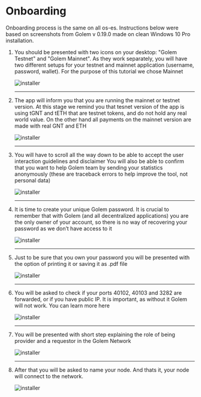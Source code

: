 # Onboarding

Onboarding process is the same on all os-es. Instructions below were based on screenshots from Golem v 0.19.0 made on clean Windows 10 Pro installation.

1. You should be presented with two icons on your desktop: "Golem Testnet" and "Golem Mainnet". As they work separately, you will have two different setups for your testnet and mainnet application (username, password, wallet). For the purpose of this tutorial we chose Mainnet

	![installer](/img/onboarding-windows/onboarding-00.jpg)

	---


2. The app will inform you that you are running the mainnet or testnet version. At this stage we remind you that tesnet version of the app is using tGNT and tETH that are testnet tokens, and do not hold any real world value. On the other hand all payments on the mainnet version are made with real GNT and ETH

	![installer](/img/onboarding-windows/onboarding-01.jpg)

	---


3. You will have to scroll all the way down to be able to accept the user interaction guidelines and disclaimer You will also be able to confirm that you want to help Golem team by sending your statistics anonymously (these are traceback errors to help improve the tool, not personal data)

	![installer](/img/onboarding-windows/onboarding-02.jpg)

	---


4. It is time to create your unique Golem password. It is crucial to remember that with Golem (and all decentralized applications) you are the only owner of your account, so there is no way of recovering your password as we don’t have access to it

	![installer](/img/onboarding-windows/onboarding-03.jpg)

	---


5. Just to be sure that you own your password you will be presented with the option of printing it or saving it as .pdf file

	![installer](/img/onboarding-windows/onboarding-04.jpg)

	---


6. You will be asked to check if your ports 40102, 40103 and 3282 are forwarded, or if you have public IP. It is important, as without it Golem will not work. You can learn more here

	![installer](/img/onboarding-windows/onboarding-05.jpg)

	---


7. You will be presented with short step explaining the role of being provider and a requestor in the Golem Network

	![installer](/img/onboarding-windows/onboarding-06.jpg)

	---


8. After that you will be asked to name your node. And thats it, your node will connect to the network.

	![installer](/img/onboarding-windows/onboarding-07.jpg)

